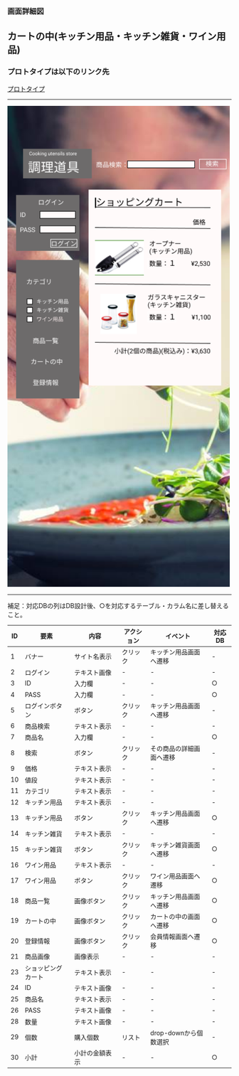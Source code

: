 ### 画面詳細図
## カートの中(キッチン用品・キッチン雑貨・ワイン用品)
### プロトタイプは以下のリンク先
[プロトタイプ](https://www.figma.com/file/Bbyoi3oY44HApNDN9uLFlB/cook?node-id=1%3A3)
*****
<img src="../img/カートの中.png" width="500">

*****
補足：対応DBの列はDB設計後、○を対応するテーブル・カラム名に差し替えること。

| ID | 要素 | 内容 | アクション | イベント | 対応DB |
|----|------|-----|------------|---------|-------|
|1   |バナー   |サイト名表示|クリック|キッチン用品画面へ遷移|-      |
|2   |ログイン  |テキスト画像|-    |-        |-      |
|3   |ID       |入力欄　　|-    |-        |○|
|4   |PASS     |入力欄　　|-    |-        |○|
|5   |ログインボタン|ボタン|クリック|キッチン用品画面へ遷移|-      |
|6   |商品検索  |テキスト表示|-    |-        |-      |
|7   |商品名　  |入力欄　　|-      |-        |○|
|8   |検索　　  |ボタン　　　|クリック|その商品の詳細画面へ遷移|-      |
|9   |価格      |テキスト表示|-    |-        |-      |
|10  |値段　    |テキスト表示　　|-    |-        |-      |
|11  |カテゴリ  |テキスト表示|-    |-        |-      |
|12  |キッチン用品　|テキスト表示|-    |-        |-      |
|13  |キッチン用品　|ボタン|クリック|キッチン用品画面へ遷移|○|
|14  |キッチン雑貨　|テキスト表示|-    |-        |-      |
|15  |キッチン雑貨　|ボタン|クリック|キッチン雑貨画面へ遷移|○|
|16  |ワイン用品|テキスト表示|-    |-        |-      |
|17  |ワイン用品|ボタン|クリック|ワイン用品画面へ遷移|○|
|18  |商品一覧|画像ボタン　　　|クリック|キッチン用品画面へ遷移|○|
|19  |カートの中|画像ボタン |クリック|カートの中の画面へ遷移|○|
|20  |登録情報|画像ボタン　 |クリック|会員情報画面へ遷移|○|
|21  |商品画像    |画像表示 |-      |-               |-      |
|23  |ショッピングカート|テキスト表示  |-      |-        |-               |
|24  |ID      |テキスト画像　|-      |-        |-               |
|25  |商品名  |テキスト表示 |-       |-        |-               |
|26  |PASS    |テキスト画像　|-    |-        |-                   |
|28  |数量     |テキスト画像　|-    |-        |-                  |
|29  |個数     |購入個数|リスト|drop-downから個数選択|-             |
|30  |小計     |小計の金額表示|-   |-      |○|
